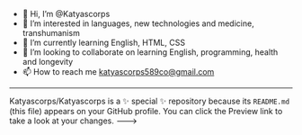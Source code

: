 - 👋 Hi, I’m @Katyascorps
- 👀 I’m interested in languages, new technologies and medicine, transhumanism
- 🌱 I’m currently learning English, HTML, CSS
- 💞️ I’m looking to collaborate on learning English, programming, health and longevity
- 📫 How to reach me katyascorps589co@gmail.com
---
Katyascorps/Katyascorps is a ✨ special ✨ repository because its `README.md` (this file) appears on your GitHub profile.
You can click the Preview link to take a look at your changes.
--->
